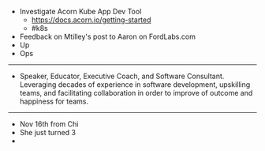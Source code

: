 - Investigate Acorn Kube App Dev Tool
	- https://docs.acorn.io/getting-started
	- #k8s
- Feedback on Mtilley's post to Aaron on FordLabs.com
- Up
- Ops
- ---
- Speaker, Educator, Executive Coach, and Software Consultant. Leveraging decades of experience in software development, upskilling teams, and facilitating collaboration in order to improve of outcome and happiness for teams.
- ---
- Nov 16th from Chi
- She just turned 3
-